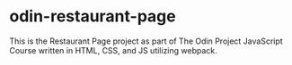 # odin-restaurant-page
This is the Restaurant Page project as part of The Odin Project JavaScript Course written in HTML, CSS, and JS utilizing webpack.
